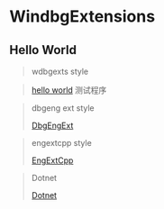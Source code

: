 # WindbgExtensions

## Hello World

> wdbgexts style

> [hello world](src/Test/HelloWorld) 测试程序



> dbgeng ext style
>
> [DbgEngExt](src/Test/DbgEngExt)



> engextcpp  style
>
> [EngExtCpp](src/Test/EngExtCpp)



> Dotnet
>
> [Dotnet](src\Dotnet\WindbgExtension)
